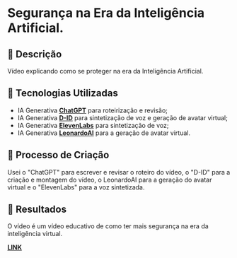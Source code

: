 # Segurança na Era da Inteligência Artificial.

## 📒 Descrição
Vídeo explicando como se proteger na era da Inteligência Artificial.

## 🤖 Tecnologias Utilizadas
- IA Generativa **[ChatGPT](https://chat.openai.com)** para roteirização e revisão;
- IA Generativa **[D-ID](https://www.d-id.com)** para sintetização de voz e geração de avatar virtual;
- IA Generativa **[ElevenLabs](https://elevenlabs.io/app)** para sintetização de voz;
- IA Generativa **[LeonardoAI](https://app.leonardo.ai/)** para a geração de avatar virtual.

## 🧐 Processo de Criação
Usei o "ChatGPT" para escrever e revisar o roteiro do vídeo, o "D-ID" para a criação e montagem do vídeo, o LeonardoAI para a geração do avatar virtual e o "ElevenLabs" para a voz sintetizada.


## 🚀 Resultados
O vídeo é um vídeo educativo de como ter mais segurança na era da inteligência virtual.

**[LINK](https://www.youtube.com/shorts/Lgj27Qeu9To)**


